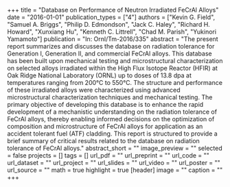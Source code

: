 +++
title = "Database on Performance of Neutron Irradiated FeCrAl Alloys"
date = "2016-01-01"
publication_types = ["4"]
authors = ["Kevin G. Field", "Samuel A. Briggs", "Philip D. Edmondson", "Jack C. Haley", "Richard H. Howard", "Xunxiang Hu", "Kenneth C. Littrell", "Chad M. Parish", "Yukinori Yamamoto"]
publication = "In: Ornl/Tm-2016/335"
abstract = "The present report summarizes and discusses the database on radiation tolerance for Generation I, Generation II, and commercial FeCrAl alloys. This database has been built upon mechanical testing and microstructural characterization on selected alloys irradiated within the High Flux Isotope Reactor (HFIR) at Oak Ridge National Laboratory (ORNL) up to doses of 13.8 dpa at temperatures ranging from 200°C to 550°C. The structure and performance of these irradiated alloys were characterized using advanced microstructural characterization techniques and mechanical testing. The primary objective of developing this database is to enhance the rapid development of a mechanistic understanding on the radiation tolerance of FeCrAl alloys, thereby enabling informed decisions on the optimization of composition and microstructure of FeCrAl alloys for application as an accident tolerant fuel (ATF) cladding. This report is structured to provide a brief summary of critical results related to the database on radiation tolerance of FeCrAl alloys."
abstract_short = ""
image_preview = ""
selected = false
projects = []
tags = []
url_pdf = ""
url_preprint = ""
url_code = ""
url_dataset = ""
url_project = ""
url_slides = ""
url_video = ""
url_poster = ""
url_source = ""
math = true
highlight = true
[header]
image = ""
caption = ""
+++
